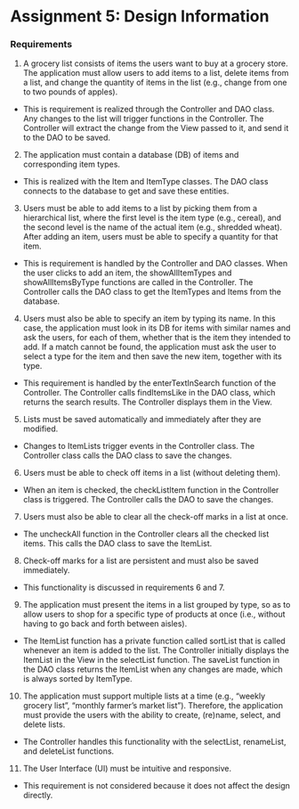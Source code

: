 # Assignment 5: Design Information
### Requirements

1. A grocery list consists of items the users want to buy at a grocery store. The application must allow users to add items to a list, delete items from a list, and change the quantity of items in the list (e.g., change from one to two pounds of apples).
  * This is requirement is realized through the Controller and DAO class.  Any changes to the list will trigger functions in the Controller.  The Controller will extract the change from the View passed to it, and send it to the DAO to be saved.

2. The application must contain a database (DB) of items and corresponding item types.
  * This is realized with the Item and ItemType classes.  The DAO class connects to the database to get and save these entities.

3. Users must be able to add items to a list by picking them from a hierarchical list, where the first level is the item type (e.g., cereal), and the second level is the name of the actual item (e.g., shredded wheat). After adding an item, users must be able to specify a quantity for that item.
  * This is requirement is handled by the Controller and DAO classes.  When the user clicks to add an item, the showAllItemTypes and showAllItemsByType functions are called in the Controller.  The Controller calls the DAO class to get the ItemTypes and Items from the database.

4. Users must also be able to specify an item by typing its name. In this case, the application must look in its DB for items with similar names and ask the users, for each of them, whether that is the item they intended to add. If a match cannot be found, the application must ask the user to select a type for the item and then save the new item, together with its type.
  * This requirement is handled by the enterTextInSearch function of the Controller.  The Controller calls findItemsLike in the DAO class, which returns the search results.  The Controller displays them in the View.

5. Lists must be saved automatically and immediately after they are modified.
  * Changes to ItemLists trigger events in the Controller class.  The Controller class calls the DAO class to save the changes.

6. Users must be able to check off items in a list (without deleting them).
  * When an item is checked, the checkListItem function in the Controller class is triggered.  The Controller calls the DAO to save the changes.

7. Users must also be able to clear all the check-off marks in a list at once.
  * The uncheckAll function in the Controller clears all the checked list items.  This calls the DAO class to save the ItemList.

8. Check-off marks for a list are persistent and must also be saved immediately.
  * This functionality is discussed in requirements 6 and 7.

9. The application must present the items in a list grouped by type, so as to allow users to shop for a specific type of products at once (i.e., without having to go back and forth between aisles).
  * The ItemList function has a private function called sortList that is called whenever an item is added to the list.  The Controller initially displays the ItemList in the View in the selectList function.  The saveList function in the DAO class returns the ItemList when any changes are made, which is always sorted by ItemType.

10. The application must support multiple lists at a time (e.g., “weekly grocery list”, “monthly farmer’s market list”). Therefore, the application must provide the users with the ability to create, (re)name, select, and delete lists.
  * The Controller handles this functionality with the selectList, renameList, and deleteList functions.

11. The User Interface (UI) must be intuitive and responsive.
  * This requirement is not considered because it does not affect the design directly.

